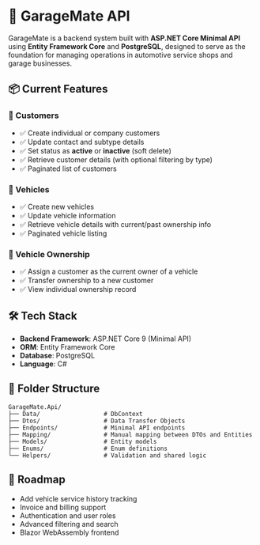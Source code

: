 # 🚗 GarageMate API

GarageMate is a backend system built with **ASP.NET Core Minimal API** using **Entity Framework Core** and **PostgreSQL**, designed to serve as the foundation for managing operations in automotive service shops and garage businesses.

## 📦 Current Features

### 🔹 Customers
- ✅ Create individual or company customers  
- ✅ Update contact and subtype details  
- ✅ Set status as **active** or **inactive** (soft delete)  
- ✅ Retrieve customer details (with optional filtering by type)  
- ✅ Paginated list of customers  

### 🔹 Vehicles
- ✅ Create new vehicles  
- ✅ Update vehicle information  
- ✅ Retrieve vehicle details with current/past ownership info  
- ✅ Paginated vehicle listing  

### 🔹 Vehicle Ownership
- ✅ Assign a customer as the current owner of a vehicle  
- ✅ Transfer ownership to a new customer  
- ✅ View individual ownership record  

## 🛠️ Tech Stack

- **Backend Framework**: ASP.NET Core 9 (Minimal API)
- **ORM**: Entity Framework Core
- **Database**: PostgreSQL
- **Language**: C#

## 📁 Folder Structure

```text
GarageMate.Api/
├── Data/                  # DbContext
├── Dtos/                  # Data Transfer Objects
├── Endpoints/             # Minimal API endpoints
├── Mapping/               # Manual mapping between DTOs and Entities
├── Models/                # Entity models
├── Enums/                 # Enum definitions
└── Helpers/               # Validation and shared logic
```

## 📌 Roadmap

- Add vehicle service history tracking
- Invoice and billing support
- Authentication and user roles
- Advanced filtering and search
- Blazor WebAssembly frontend
